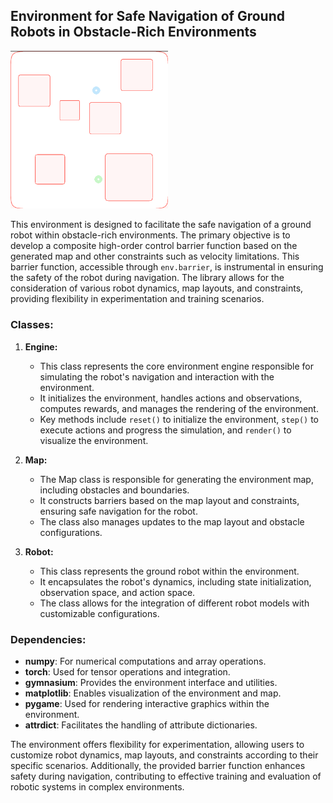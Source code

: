 ## Environment for Safe Navigation of Ground Robots in Obstacle-Rich Environments
<img src="obstacle_rich_env/examples/map_layout.png" alt="Map Layout" width="50%">

This environment is designed to facilitate the safe navigation of a ground robot within obstacle-rich environments. The primary objective is to develop a composite high-order control barrier function based on the generated map and other constraints such as velocity limitations. This barrier function, accessible through `env.barrier`, is instrumental in ensuring the safety of the robot during navigation. The library allows for the consideration of various robot dynamics, map layouts, and constraints, providing flexibility in experimentation and training scenarios.

### Classes:

1. **Engine:**
   - This class represents the core environment engine responsible for simulating the robot's navigation and interaction with the environment.
   - It initializes the environment, handles actions and observations, computes rewards, and manages the rendering of the environment.
   - Key methods include `reset()` to initialize the environment, `step()` to execute actions and progress the simulation, and `render()` to visualize the environment.
   
2. **Map:**
   - The Map class is responsible for generating the environment map, including obstacles and boundaries.
   - It constructs barriers based on the map layout and constraints, ensuring safe navigation for the robot.
   - The class also manages updates to the map layout and obstacle configurations.

3. **Robot:**
   - This class represents the ground robot within the environment.
   - It encapsulates the robot's dynamics, including state initialization, observation space, and action space.
   - The class allows for the integration of different robot models with customizable configurations.

### Dependencies:
- **numpy**: For numerical computations and array operations.
- **torch**: Used for tensor operations and integration.
- **gymnasium**: Provides the environment interface and utilities.
- **matplotlib**: Enables visualization of the environment and map.
- **pygame**: Used for rendering interactive graphics within the environment.
- **attrdict**: Facilitates the handling of attribute dictionaries.

The environment offers flexibility for experimentation, allowing users to customize robot dynamics, map layouts, and constraints according to their specific scenarios. Additionally, the provided barrier function enhances safety during navigation, contributing to effective training and evaluation of robotic systems in complex environments.
